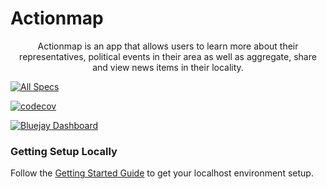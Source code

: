 # Actionmap

<div style="text-align: center;">

Actionmap is an app that allows users to learn more about their representatives,
political events in their area as well as aggregate, share and view news items in their locality.

</div>

[![All Specs](https://github.com/cs169/fa23-chips-10.5-60/actions/workflows/specs.yml/badge.svg)](https://github.com/cs169/fa23-chips-10.5-60/actions/workflows/specs.yml)

[![codecov](https://codecov.io/gh/cs169/fa23-chips-10.5-60/graph/badge.svg?token=ah1f9JpbJv)](https://codecov.io/gh/cs169/fa23-chips-10.5-60)

[![Bluejay Dashboard](https://img.shields.io/badge/Bluejay-Dashboard_60-blue.svg)](http://dashboard.bluejay.governify.io/dashboard/script/dashboardLoader.js?dashboardURL=https://reporter.bluejay.governify.io/api/v4/dashboards/tpa-CS169-2023-GH-cs169_fa23-chips-10.5-60/main)

### Getting Setup Locally

Follow the [Getting Started Guide](./docs/01-getting-started.md) to get your localhost environment setup.


